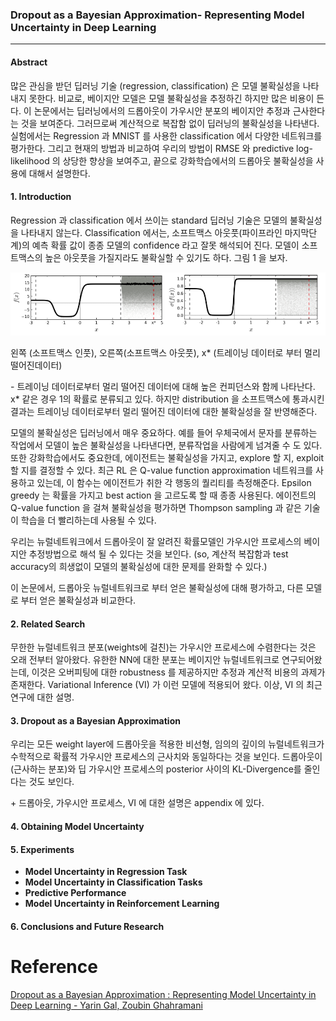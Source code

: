 ### Dropout as a Bayesian Approximation- Representing Model Uncertainty in Deep Learning

---

#### Abstract

많은 관심을 받던 딥러닝 기술 (regression, classification) 은 모델 불확실성을 나타내지 못한다. 비교로, 베이지안 모델은 모델 불확실성을 추정하긴 하지만 많은 비용이 든다. 이 논문에서는 딥러닝에서의 드롭아웃이 가우시안 분포의 베이지안 추정과 근사한다는 것을 보여준다. 그러므로써 계산적으로 복잡함 없이 딥러닝의 불확실성을 나타낸다. 실험에서는 Regression 과 MNIST 를 사용한 classification 에서 다양한 네트워크를 평가한다. 그리고 현재의 방법과 비교하여 우리의 방법이 RMSE 와 predictive log-likelihood 의 상당한 향상을 보여주고, 끝으로 강화학습에서의 드롭아웃 불확실성을 사용에 대해서 설명한다.

#### 1. Introduction

Regression 과 classification 에서 쓰이는 standard 딥러닝 기술은 모델의 불확실성을 나타내지 않는다. Classification 에서는, 소프트맥스 아웃풋(파이프라인 마지막단계)의 예측 확률 값이 종종 모델의 confidence 라고 잘못 해석되어 진다. 모델이 소프트맥스의 높은 아웃풋을 가질지라도 불확실할 수 있기도 하다. 그림 1 을 보자.

![](./img/dropout_f1.png)

왼쪽 (소프트맥스 인풋), 오른쪽(소프트맥스 아웃풋), x* (트레이닝 데이터로 부터 멀리 떨어진데이터)

\- 트레이닝 데이터로부터 멀리 떨어진 데이터에 대해 높은 컨피던스와 함께 나타난다. x* 같은 경우 1의 확률로 분류되고 있다. 하지만 distribution 을 소프트맥스에 통과시킨 결과는 트레이닝 데이터로부터 멀리 떨어진 데이터에 대한 불확실성을 잘 반영해준다.

모델의 불확실성은 딥러닝에서 매우 중요하다. 예를 들어 우체국에서 문자를 분류하는 작업에서 모델이 높은 불확실성을 나타낸다면, 분류작업을 사람에게 넘겨줄 수 도 있다. 또한 강화학습에서도 중요한데, 에이전트는 불확실성을 가지고, explore 할 지, exploit 할 지를 결정할 수 있다. 최근 RL 은 Q-value function approximation 네트워크를 사용하고 있는데, 이 함수는 에이전트가 취한 각 행동의 퀄리티를 측정해준다. Epsilon greedy 는 확률을 가지고 best action 을 고르도록 할 때 종종 사용된다. 에이전트의 Q-value function 을 걸쳐 불확실성을 평가하면 Thompson sampling 과 같은 기술이 학습을 더 빨리하는데 사용될 수 있다.

우리는 뉴럴네트워크에서 드롭아웃이 잘 알려진 확률모델인 가우시안 프로세스의 베이지안 추정방법으로 해석 될 수 있다는 것을 보인다. (so, 계산적 복잡함과 test accuracy의 희생없이 모델의 불확실성에 대한 문제를 완화할 수 있다.)

이 논문에서, 드롭아웃 뉴럴네트워크로 부터 얻은 불확실성에 대해 평가하고, 다른 모델로 부터 얻은 불확실성과 비교한다. 

#### 2. Related Search

무한한 뉴럴네트워크 분포(weights에 걸친)는 가우시안 프로세스에 수렴한다는 것은 오래 전부터 알아왔다. 유한한 NN에 대한 분포는 베이지안 뉴럴네트워크로 연구되어왔는데, 이것은 오버피팅에 대한 robustness 를 제공하지만 추정과 계산적 비용의 과제가 존재한다. Variational Inference (VI) 가 이런 모델에 적용되어 왔다. 이상, VI 의 최근 연구에 대한 설명.

#### 3. Dropout as a Bayesian Approximation

우리는 모든 weight layer에 드롭아웃을 적용한 비선형, 임의의 깊이의 뉴럴네트워크가 수학적으로 확률적 가우시안 프로세스의 근사치와 동일하다는 것을 보인다. 드롭아웃이 (근사하는 분포)와 딥 가우시안 프로세스의 posterior 사이의 KL-Divergence를 줄인다는 것도 보인다.

\+ 드롭아웃, 가우시안 프로세스, VI 에 대한 설명은 appendix 에 있다.

#### 4. Obtaining Model Uncertainty

#### 5. Experiments

- **Model Uncertainty in Regression Task**
- **Model  Uncertainty in Classification Tasks**
- **Predictive Performance**
- **Model Uncertainty in Reinforcement Learning**

#### 6. Conclusions and Future Research



# Reference 

[Dropout as a Bayesian Approximation : Representing Model Uncertainty in Deep Learning - Yarin Gal, Zoubin Ghahramani](https://arxiv.org/abs/1506.02142)





